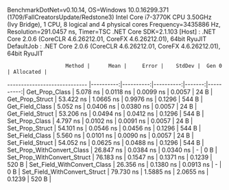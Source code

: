
BenchmarkDotNet=v0.10.14, OS=Windows 10.0.16299.371 (1709/FallCreatorsUpdate/Redstone3)
Intel Core i7-3770K CPU 3.50GHz (Ivy Bridge), 1 CPU, 8 logical and 4 physical cores
Frequency=3435886 Hz, Resolution=291.0457 ns, Timer=TSC
.NET Core SDK=2.1.103
  [Host]     : .NET Core 2.0.6 (CoreCLR 4.6.26212.01, CoreFX 4.6.26212.01), 64bit RyuJIT
  DefaultJob : .NET Core 2.0.6 (CoreCLR 4.6.26212.01, CoreFX 4.6.26212.01), 64bit RyuJIT


                       Method |      Mean |     Error |    StdDev |  Gen 0 | Allocated |
----------------------------- |----------:|----------:|----------:|-------:|----------:|
               Get_Prop_Class |  5.078 ns | 0.0118 ns | 0.0099 ns | 0.0057 |      24 B |
              Get_Prop_Struct | 53.422 ns | 1.0665 ns | 0.9976 ns | 0.1296 |     544 B |
              Get_Field_Class |  5.052 ns | 0.0406 ns | 0.0380 ns | 0.0057 |      24 B |
             Get_Field_Struct | 53.206 ns | 0.0494 ns | 0.0412 ns | 0.1296 |     544 B |
               Set_Prop_Class |  4.797 ns | 0.0102 ns | 0.0091 ns | 0.0057 |      24 B |
              Set_Prop_Struct | 54.101 ns | 0.0546 ns | 0.0456 ns | 0.1296 |     544 B |
              Set_Field_Class |  5.560 ns | 0.0101 ns | 0.0090 ns | 0.0057 |      24 B |
             Set_Field_Struct | 54.052 ns | 0.0625 ns | 0.0488 ns | 0.1296 |     544 B |
   Set_Prop_WithConvert_Class | 26.847 ns | 0.0384 ns | 0.0340 ns |      - |       0 B |
  Set_Prop_WithConvert_Struct | 76.183 ns | 0.1547 ns | 0.1371 ns | 0.1239 |     520 B |
  Set_Field_WithConvert_Class | 26.356 ns | 0.1380 ns | 0.0913 ns |      - |       0 B |
 Set_Field_WithConvert_Struct | 79.730 ns | 1.5885 ns | 2.0655 ns | 0.1239 |     520 B |
